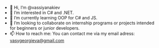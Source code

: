- 👋 Hi, I’m @vassiyanakiev
- 👀 I’m interested in C# and .NET.
- 🌱 I’m currently learning OOP for C# and JS. 
- 💞️ I’m looking to collaborate on internship programs or projects intended for beginners or junior developers.
- 📫 How to reach me: You can contact me via my email adress: vasygeorgieva@gmail.com

<!---
vassiyanakiev/vassiyanakiev is a ✨ special ✨ repository because its `README.md` (this file) appears on your GitHub profile.
You can click the Preview link to take a look at your changes.
--->
